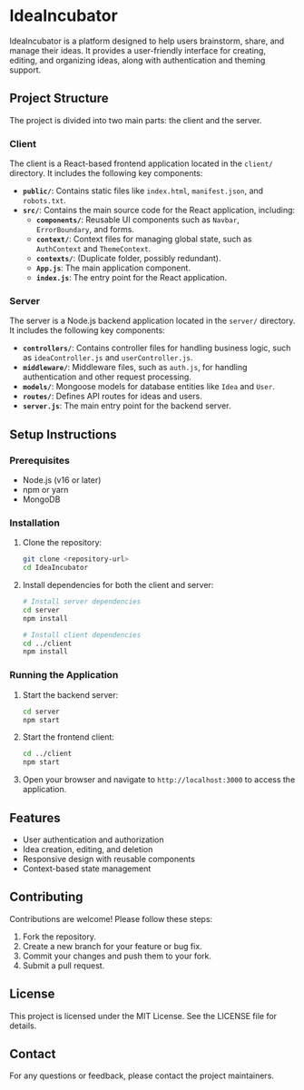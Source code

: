 # IdeaIncubator

IdeaIncubator is a platform designed to help users brainstorm, share, and manage their ideas. It provides a user-friendly interface for creating, editing, and organizing ideas, along with authentication and theming support.

## Project Structure

The project is divided into two main parts: the client and the server.

### Client
The client is a React-based frontend application located in the `client/` directory. It includes the following key components:

- **`public/`**: Contains static files like `index.html`, `manifest.json`, and `robots.txt`.
- **`src/`**: Contains the main source code for the React application, including:
  - **`components/`**: Reusable UI components such as `Navbar`, `ErrorBoundary`, and forms.
  - **`context/`**: Context files for managing global state, such as `AuthContext` and `ThemeContext`.
  - **`contexts/`**: (Duplicate folder, possibly redundant).
  - **`App.js`**: The main application component.
  - **`index.js`**: The entry point for the React application.

### Server
The server is a Node.js backend application located in the `server/` directory. It includes the following key components:

- **`controllers/`**: Contains controller files for handling business logic, such as `ideaController.js` and `userController.js`.
- **`middleware/`**: Middleware files, such as `auth.js`, for handling authentication and other request processing.
- **`models/`**: Mongoose models for database entities like `Idea` and `User`.
- **`routes/`**: Defines API routes for ideas and users.
- **`server.js`**: The main entry point for the backend server.

## Setup Instructions

### Prerequisites
- Node.js (v16 or later)
- npm or yarn
- MongoDB

### Installation
1. Clone the repository:
   ```bash
   git clone <repository-url>
   cd IdeaIncubator
   ```

2. Install dependencies for both the client and server:
   ```bash
   # Install server dependencies
   cd server
   npm install

   # Install client dependencies
   cd ../client
   npm install
   ```

### Running the Application
1. Start the backend server:
   ```bash
   cd server
   npm start
   ```

2. Start the frontend client:
   ```bash
   cd ../client
   npm start
   ```

3. Open your browser and navigate to `http://localhost:3000` to access the application.

## Features
- User authentication and authorization
- Idea creation, editing, and deletion
- Responsive design with reusable components
- Context-based state management

## Contributing
Contributions are welcome! Please follow these steps:
1. Fork the repository.
2. Create a new branch for your feature or bug fix.
3. Commit your changes and push them to your fork.
4. Submit a pull request.

## License
This project is licensed under the MIT License. See the LICENSE file for details.

## Contact
For any questions or feedback, please contact the project maintainers.
